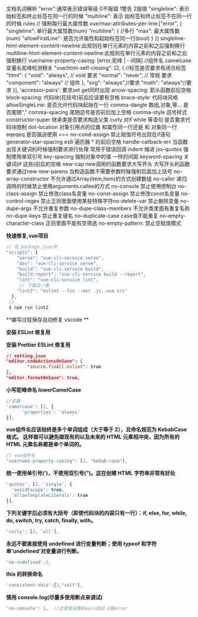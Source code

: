 文档名词解析
  "error":通常表示错误等级 0不报错 1警告 2报错
  "singleline": 表示 始标签和终止标签在同一行的时候 
  "multiline": 表示 始标签和终止标签不在同一行的时候 
rules
  // 强制每行最大属性数
  vue/max-attributes-per-line:["error", {
    "singleline":  单行最大属性数(num)
    "multiline": { //多行
      "max": 最大属性数(num)
      "allowFirstLine": 是否允许属性和起始标签同一行(bool)
    }
  }]
  singleline-html-element-content-newline:此规则在单行元素的内容之前和之后强制换行
  multiline-html-element-content-newline:此规则在单行元素的内容之前和之后强制换行
  vue/name-property-casing: [error,驼峰 | - 间隔] //组件名
  camelcase 变量名驼峰检测相关
  "vue/html-self-closing": [2, { //标签是否要求有闭合标签
      "html": {
        "void": "always", // void 要求<xx />
        "normal": "never", // 常规 要求 <xx></xx>
        "component": "always" // 组件 <xx />
      },
      "svg": "always",//要求<xx />
      "math": "always"//要求<xx />
    }],
  'accessor-pairs': 要求set get同时出现
  arrow-spacing: 箭头函数前后空格
  block-spacing: 代码块(花括号)前后应该要有空格
  brace-style: 代码块风格
    allowSingleLine: 是否允许代码块起始在一行
  comma-dangle 数组,对象,等... 是否尾随","
  comma-spacing 尾随逗号是否前后加上空格
  comma-style 逗号样式
  constructor-super 继承类是否要求构造父类
  curly 对if while 等语句 是否要求代码块限制
  dot-location 对象引用点的位置  和属性同一行还是 和 对象同一行
  eqeqeq 是否强迫使用 ===
  no-cond-assign 禁止赋值符号出现在if语句
  generator-star-spacing es6 遍历器 * 的前后空格
  handle-callback-err 当函数出现关键词的时候强制要求进行处理 常用于错误回调
  indent 缩进
  jsx-quotes 强制使用单双引号
  key-spacing 强制对象中的值 一样的间距
  keyword-spacing 关键词(if 这些)前后的空格
  new-cap new调用的函数要求大写开头 大写开头的函数要求通过new
  new-parens 当构造函数不需要参数时候强制后面加上括号
  no-array-constructor 不允许通过Array(item,item)的方式创建数组
  no-caller 递归调用的时候禁止使用arguments.callee的方式
  no-console 禁止使用控制台
  no-class-assign 禁止修改class名变量
  no-const-assign 禁止修改const名变量
  no-control-regex 禁止正则里面使用某些特殊字符no-delete-var 禁止删除变量
  no-dupe-args 不允许重复参数
  no-dupe-class-members 不允许类里面有重复名称
  no-dupe-keys 禁止重复键名
  no-duplicate-case case值不能重复
  no-empty-character-class 正则里面不能有空筛选
  no-empty-pattern: 禁止空赋值模式



**快速修复,vue项目**

```js
// 在 package.json中
"scripts": {
    "serve": "vue-cli-service serve",
    "dev": "vue-cli-service serve",
    "build": "vue-cli-service build",
    "build:report": "vue-cli-service build --report",
    "lint": "vue-cli-service lint",
     // 下面这一条
    "lint2": "eslint --fix --ext .js,.vue src"
  },
 //
 $ npm run lint2 
```

**编写过程保存自动修复 vscode  **

**安装  ESLint 修复用**

**安装 Prettier ESLint 修复用**

```json
// setting.json
"editor.codeActionsOnSave": {
	 	"source.fixAll.eslint": true
},
"editor.formatOnSave": true,
```

**小写驼峰命名 lowerCamelCase**

```js
//变量
'camelcase': [2, {
      'properties': 'always'
}],
```

**vue组件名应该始终是多个单词组成（大于等于 2），且命名规范为 KebabCase 格式。 这样做可以避免跟现有的以及未来的 HTML 元素相冲突，因为所有的 HTML 元素名称都是单个单词的。**

```js
// vue组件名 
"vue/name-property-casing": [2, "kebab-case"],
```



**统一使用单引号(')，不使用双引号(")。这在创建 HTML 字符串非常有好处**

```js
'quotes': [2, 'single', {
  'avoidEscape': true,
  'allowTemplateLiterals': true
}],
```



**下列关键字后必须有大括号（即使代码块的内容只有一行）：if, else, for, while, do, switch, try, catch, finally, with。**

```js
'curly': [2, 'all'],
```

**永远不要直接使用 undefined 进行变量判断；使用 typeof 和字符串'undefined'对变量进行判断。**

```js
'no-undefined':2,
```

**this 的转换命名**

```js
'consistent-this':[2,"self"],
```

**慎用 console.log(尽量多使用断点来调试)**

```js
'no-console': 1,  //这里我设置的warn级别 2是error 
```
